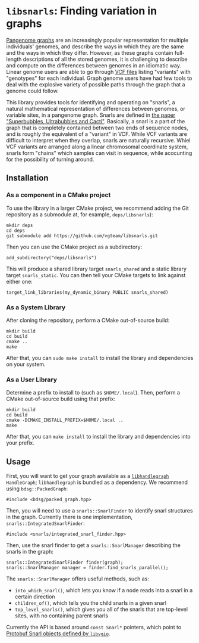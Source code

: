 # `libsnarls`: Finding variation in graphs

[Pangenome graphs](https://pangenome.github.io/) are an increasingly popular representation for multiple individuals' genomes, and describe the ways in which they are the same and the ways in which they differ. However, as these graphs contain full-length descriptions of all the stored genomes, it is challenging to describe and compute on the differences between genomes in an idiomatic way. Linear genome users are able to go through [VCF files](https://samtools.github.io/hts-specs/VCFv4.2.pdf) listing "variants" with "genotypes" for each individual. Graph genome users have had few tools to deal with the explosive variety of possible paths through the graph that a genome could follow. 

This library provides tools for identifying and operating on "snarls", a natural mathematical representation of differences between genomes, or variable sites, in a pangenome graph. Snarls are defined in [the paper "Superbubbles, Ultrabubbles and Cacti"](https://link.springer.com/chapter/10.1007%2F978-3-319-56970-3_11). Basically, a snarl is a part of the graph that is completely contained between two ends of sequence nodes, and is roughly the equivalent of a "variant" in VCF. While VCF variants are difficult to interpret when they overlap, snarls are naturally recursive. Whiel VCF variants are arranged along a linear chromosomal coordinate system, snarls form "chains" which samples can visit in sequence, while acocunting for the possibility of turning around.

## Installation

### As a component in a CMake project

To use the library in a larger CMake project, we recommend adding the Git repository as a submodule at, for example, `deps/libsnarls`):

```
mkdir deps
cd deps
git submodule add https://github.com/vgteam/libsnarls.git
```

Then you can use the CMake project as a subdirectory:

```
add_subdirectory("deps/libsnarls")
```

This will produce a shared library target `snarls_shared` and a static library target `snarls_static`. You can then tell your CMake targets to link against either one:

```
target_link_libraries(my_dynamic_binary PUBLIC snarls_shared)
```

### As a System Library

After cloning the repository, perform a CMake out-of-source build:

```
mkdir build
cd build
cmake ..
make
```

After that, you can `sudo make install` to install the library and dependencies on your system.

### As a User Library

Determine a prefix to install to (such as `$HOME/.local`). Then, perform a CMake out-of-source build using that prefix:

```
mkdir build
cd build
cmake -DCMAKE_INSTALL_PREFIX=$HOME/.local ..
make
```

After that, you can `make install` to install the library and dependencies into your prefix.

## Usage

First, you will want to get your graph available as a [`libhandlegraph`](https://github.com/vgteam/libhandlegraph) `HandleGraph`; `libhandlegraph` is bundled as a dependency. We recommend using `bdsg::PackedGraph`:

```
#include <bdsg/packed_graph.hpp>
```

Then, you will need to use a `snarls::SnarlFinder` to identify snarl structures in the graph. Currently there is one implementation, `snarls::IntegratedSnarlFinder`:

```
#include <snarls/integrated_snarl_finder.hpp>
```

Then, use the snarl finder to get a `snarls::SnarlManager` describing the snarls in the graph:

```
snarls::IntegratedSnarlFinder finder(graph);
snarls::SnarlManager manager = finder.find_snarls_parallel();
```

The `snarls::SnarlManager` offers useful methods, such as:
 * `into_which_snarl()`, which lets you know if a node reads into a snarl in a certain direction
 * `children_of()`, which tells you the child snarls in a given snarl
 * `top_level_snarls()`, which gives you all of the snarls that are top-level sites, with no containing parent snarls
 
Currently the API is based around `const Snarl*` pointers, which point to [Protobuf Snarl objects defined by `libvgio`](https://github.com/vgteam/libvgio/blob/25e922ff8a556a233b0741617c2b88c2d41de8ed/deps/vg.proto#L254). 



